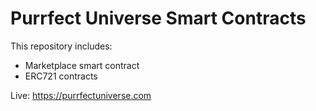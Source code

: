 # Purrfect Universe Smart Contracts

This repository includes: 

- Marketplace smart contract
- ERC721 contracts

Live: https://purrfectuniverse.com
